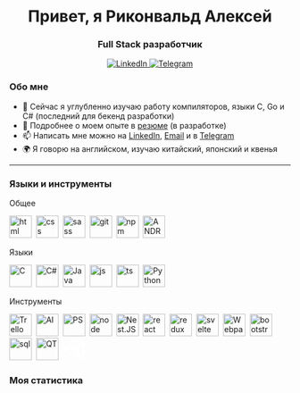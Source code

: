 <div id="name" align="center">
     <h1>Привет, я Риконвальд Алексей</h1>
     <h3>Full Stack разработчик</h3>
 </div>
 
 <div id="socials" align="center">
     <a href="https://www.linkedin.com/in/%D0%B0%D0%BB%D0%B5%D0%BA%D1%81%D0%B5%D0%B9-%D1%80%D0%B8%D0%BA%D0%BE%D0%BD%D0%B2%D0%B0%D0%BB%D1%8C%D0%B4-06b4ba208/?lipi=urn%3Ali%3Apage%3Ad_flagship3_people%3BkZhpJhQ3R0S26kzsAnLS7w%3D%3D">
     <img src="https://img.shields.io/badge/LinkedIn-blue?style=for-the-badge&logo=linkedin&logoColor=white" alt="LinkedIn"/>
   </a>
   <!-- <a href="twitter-url">
     <img src="https://img.shields.io/badge/Twitter-blue?style=for-the-badge&logo=twitter&logoColor=white" alt="Twitter"/>
   </a> -->
   <a href="https://t.me/Rickonvald">
     <img src="https://img.shields.io/badge/Telegram-blue?style=for-the-badge&logo=telegram&logoColor=white" alt="Telegram"/>
   </a>
 </div>
 
 ### Обо мне
 - 🌱 Сейчас я углубленно изучаю работу компиляторов, языки C, Go и C# (последний для бекенд разработки)
 - 📄 Подробнее о моем опыте в [резюме](cv-link) (в разработке)
 - 📫 Написать мне можно на [LinkedIn](https://www.linkedin.com/in/%D0%B0%D0%BB%D0%B5%D0%BA%D1%81%D0%B5%D0%B9-%D1%80%D0%B8%D0%BA%D0%BE%D0%BD%D0%B2%D0%B0%D0%BB%D1%8C%D0%B4-06b4ba208/?lipi=urn%3Ali%3Apage%3Ad_flagship3_people%3BkZhpJhQ3R0S26kzsAnLS7w%3D%3D), [Email](mailto:rickonvald@gmail.com) и в [Telegram](https://t.me/Rickonvald)
 - 🌍 Я говорю на английском, изучаю китайский, японский и квенья
 
 ---
 
 ### Языки и инструменты
 
 Общее
 
 <img src="https://cdn.jsdelivr.net/gh/devicons/devicon/icons/html5/html5-original.svg" title="html" width="40" height="40"/>&nbsp;
 <img src="https://cdn.jsdelivr.net/gh/devicons/devicon/icons/css3/css3-original.svg" title="css" width="40" height="40"/>&nbsp;
 <img src="https://cdn.jsdelivr.net/gh/devicons/devicon/icons/sass/sass-original.svg" title="sass" width="40" height="40"/>&nbsp;
 <img src="https://cdn.jsdelivr.net/gh/devicons/devicon/icons/git/git-plain.svg" title="git" width="40" height="40"/>&nbsp;
 <img src="https://cdn.jsdelivr.net/gh/devicons/devicon/icons/npm/npm-original-wordmark.svg" title="npm" width="40" height="40"/>&nbsp;
 <img src="https://cdn.jsdelivr.net/gh/devicons/devicon/icons/android/android-plain.svg" title="ANDROID" width="40" height="40"/>&nbsp;
 
 Языки
 
 <img src="https://cdn.jsdelivr.net/gh/devicons/devicon/icons/c/c-plain.svg" title="С" width="40" height="40"/>&nbsp;
 <img src="https://cdn.jsdelivr.net/gh/devicons/devicon/icons/csharp/csharp-plain.svg" title="С#" width="40" height="40"/>&nbsp;
 <img src="https://cdn.jsdelivr.net/gh/devicons/devicon/icons/java/java-original.svg" title="Java" width="40" height="40"/>&nbsp;
 <img src="https://cdn.jsdelivr.net/gh/devicons/devicon/icons/javascript/javascript-original.svg" title="js" width="40" height="40"/>&nbsp;
 <img src="https://cdn.jsdelivr.net/gh/devicons/devicon/icons/typescript/typescript-original.svg" title="ts" width="40" height="40"/>&nbsp;
 <img src="https://cdn.jsdelivr.net/gh/devicons/devicon/icons/python/python-original.svg" title="Python" width="40" height="40"/>&nbsp;
 
 Инструменты
 <div display='flex'>
   <img src="https://cdn.jsdelivr.net/gh/devicons/devicon/icons/trello/trello-plain.svg" title="Trello" width="40" height="40"/>&nbsp;
   <img src="https://cdn.jsdelivr.net/gh/devicons/devicon/icons/illustrator/illustrator-plain.svg" title="AI" width="40" height="40"/>&nbsp;
   <img src="https://cdn.jsdelivr.net/gh/devicons/devicon/icons/photoshop/photoshop-plain.svg" title="PS" width="40" height="40"/>&nbsp;
   <img src="https://cdn.jsdelivr.net/gh/devicons/devicon/icons/nodejs/nodejs-original.svg" title="node" width="40" height="40"/>&nbsp;
   <img src="https://cdn.jsdelivr.net/gh/devicons/devicon/icons/nestjs/nestjs-plain.svg" title="Nest.JS" width="40" height="40"/>&nbsp;
   <img src="https://cdn.jsdelivr.net/gh/devicons/devicon/icons/react/react-original.svg" title="react" width="40" height="40"/>&nbsp;
   <img src="https://cdn.jsdelivr.net/gh/devicons/devicon/icons/redux/redux-original.svg" title="redux" width="40" height="40"/>&nbsp;
   <img src="https://cdn.jsdelivr.net/gh/devicons/devicon/icons/svelte/svelte-original.svg" title="svelte" width="40" height="40"/>&nbsp;
   <img src="https://cdn.jsdelivr.net/gh/devicons/devicon/icons/webpack/webpack-original.svg" title="Webpack" width="40" height="40"/>&nbsp;
   <img src="https://cdn.jsdelivr.net/gh/devicons/devicon/icons/bootstrap/bootstrap-plain.svg" title="bootstrap" width="40" height="40"/>&nbsp;
   <img src="https://cdn.jsdelivr.net/gh/devicons/devicon/icons/postgresql/postgresql-original.svg" title="sql" width="40" height="40"/>&nbsp;
   <img src="https://cdn.jsdelivr.net/gh/devicons/devicon/icons/qt/qt-original.svg" title="QT" width="40" height="40"/>&nbsp;
   <svg viewBox="0 0 128 128" title="Unity" width="40" height="40">
     <path d="M82.48 63.578l22.418-38.402 10.832 38.402-10.832 38.398zm-10.926 6.238l22.422 38.402-39.047-9.922-28.211-28.48zM93.969 18.93L71.555 57.34H26.719L54.93 28.855zm32 31.582L112.293.031 61.25 13.559l-7.555 13.18-15.336-.109L1 63.582l37.359 36.949h.004l15.324-.113 7.57 13.176 51.035 13.527 13.676-50.473-7.762-13.07zm0 0" fill="#fff"></path>
   </svg>&nbsp;
 </div>
 
 <!-- <img src="https://cdn.jsdelivr.net/gh/devicons/devicon/icons/angularjs/angularjs-original.svg" title="angular" width="40" height="40"/>&nbsp; -->
 ### Моя статистика
 
 <div id="stat">
     <img src="https://github-profile-summary-cards.vercel.app/api/cards/profile-details?username=Rickovald&theme=github_dark" alt=""/>
     <img src="https://github-profile-summary-cards.vercel.app/api/cards/most-commit-language?username=Rickovald&theme=github_dark" alt=""/>
     <img src="https://github-profile-summary-cards.vercel.app/api/cards/stats?username=Rickovald&theme=github_dark" alt=""/>
     <img src="https://github-profile-summary-cards.vercel.app/api/cards/productive-time?username=Rickovald&theme=github_dark&utcOffset=3.00" alt=""/>
 </div>
